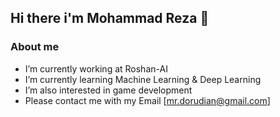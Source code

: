 ## Hi there i'm Mohammad Reza 🙌

### About me

-  I’m currently working at Roshan-AI
-  I’m currently learning Machine Learning & Deep Learning
-  I’m also interested in game development
-  Please contact me with my Email [mr.dorudian@gmail.com]
